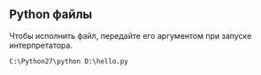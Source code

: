 ## Python файлы

Чтобы исполнить файл, передайте его аргументом при запуске интерпретатора.

    C:\Python27\python D:\hello.py

